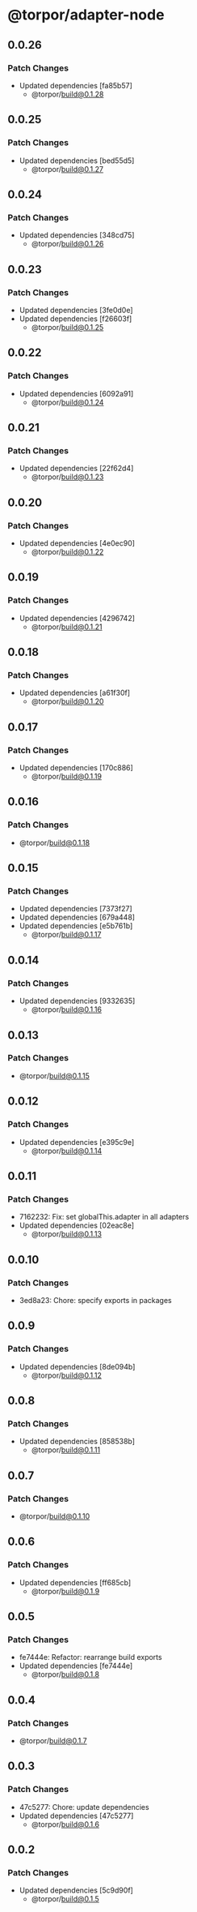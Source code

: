 # @torpor/adapter-node

## 0.0.26

### Patch Changes

- Updated dependencies [fa85b57]
  - @torpor/build@0.1.28

## 0.0.25

### Patch Changes

- Updated dependencies [bed55d5]
  - @torpor/build@0.1.27

## 0.0.24

### Patch Changes

- Updated dependencies [348cd75]
  - @torpor/build@0.1.26

## 0.0.23

### Patch Changes

- Updated dependencies [3fe0d0e]
- Updated dependencies [f26603f]
  - @torpor/build@0.1.25

## 0.0.22

### Patch Changes

- Updated dependencies [6092a91]
  - @torpor/build@0.1.24

## 0.0.21

### Patch Changes

- Updated dependencies [22f62d4]
  - @torpor/build@0.1.23

## 0.0.20

### Patch Changes

- Updated dependencies [4e0ec90]
  - @torpor/build@0.1.22

## 0.0.19

### Patch Changes

- Updated dependencies [4296742]
  - @torpor/build@0.1.21

## 0.0.18

### Patch Changes

- Updated dependencies [a61f30f]
  - @torpor/build@0.1.20

## 0.0.17

### Patch Changes

- Updated dependencies [170c886]
  - @torpor/build@0.1.19

## 0.0.16

### Patch Changes

- @torpor/build@0.1.18

## 0.0.15

### Patch Changes

- Updated dependencies [7373f27]
- Updated dependencies [679a448]
- Updated dependencies [e5b761b]
  - @torpor/build@0.1.17

## 0.0.14

### Patch Changes

- Updated dependencies [9332635]
  - @torpor/build@0.1.16

## 0.0.13

### Patch Changes

- @torpor/build@0.1.15

## 0.0.12

### Patch Changes

- Updated dependencies [e395c9e]
  - @torpor/build@0.1.14

## 0.0.11

### Patch Changes

- 7162232: Fix: set globalThis.adapter in all adapters
- Updated dependencies [02eac8e]
  - @torpor/build@0.1.13

## 0.0.10

### Patch Changes

- 3ed8a23: Chore: specify exports in packages

## 0.0.9

### Patch Changes

- Updated dependencies [8de094b]
  - @torpor/build@0.1.12

## 0.0.8

### Patch Changes

- Updated dependencies [858538b]
  - @torpor/build@0.1.11

## 0.0.7

### Patch Changes

- @torpor/build@0.1.10

## 0.0.6

### Patch Changes

- Updated dependencies [ff685cb]
  - @torpor/build@0.1.9

## 0.0.5

### Patch Changes

- fe7444e: Refactor: rearrange build exports
- Updated dependencies [fe7444e]
  - @torpor/build@0.1.8

## 0.0.4

### Patch Changes

- @torpor/build@0.1.7

## 0.0.3

### Patch Changes

- 47c5277: Chore: update dependencies
- Updated dependencies [47c5277]
  - @torpor/build@0.1.6

## 0.0.2

### Patch Changes

- Updated dependencies [5c9d90f]
  - @torpor/build@0.1.5
